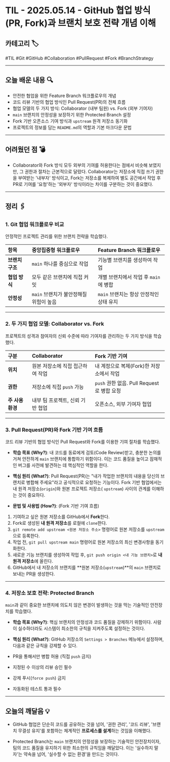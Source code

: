 # TIL - 2025.05.14 - GitHub 협업 방식(PR, Fork)과 브랜치 보호 전략 개념 이해

## 카테고리 🏷️

#TIL #Git #GitHub #Collaboration #PullRequest #Fork #BranchStrategy

---

## 오늘 배운 내용 🔍

- 안전한 협업을 위한 Feature Branch 워크플로우의 개념
- 코드 리뷰 기반의 협업 방식인 Pull Request(PR)의 전체 흐름
- 협업 모델의 두 가지 방식: Collaborator (내부 팀원) vs. Fork (외부 기여자)
- `main` 브랜치의 안정성을 보장하기 위한 Protected Branch 설정
- Fork 기반 오픈소스 기여 방식과 `upstream` 원격 저장소 동기화
- 프로젝트의 정보를 담는 `README.md`의 역할과 기본 마크다운 문법

---

## 어려웠던 점 💣

* Collaborator와 Fork 방식 모두 외부의 기여를 허용한다는 점에서 비슷해 보였지만, 그 권한과 절차는 근본적으로 달랐다. Collaborator는 저장소에 직접 쓰기 권한을 부여받는 '내부자'
  방식이고, Fork는 저장소를 복제하여 별도 공간에서 작업 후 PR로 기여를 '요청'하는 '외부자' 방식이라는 차이를 구분하는 것이 중요했다.

---

## 정리 🖇️

### 1. Git 협업 워크플로우 비교

안정적인 프로젝트 관리를 위한 브랜치 전략을 학습했다.

| 항목         | 중앙집중형 워크플로우              | Feature Branch 워크플로우      |
|:-----------|:-------------------------|:--------------------------|
| **브랜치 구조** | `main` 하나를 중심으로 작업       | 기능별 브랜치를 생성하여 작업          |
| **협업 방식**  | 모두 같은 브랜치에 직접 커밋         | 개별 브랜치에서 작업 후 `main`에 병합  |
| **안정성**    | `main` 브랜치가 불안정해질 위험이 높음 | `main` 브랜치는 항상 안정적인 상태 유지 |

---

### 2. 두 가지 협업 모델: Collaborator vs. Fork

프로젝트의 성격과 참여자의 신뢰 수준에 따라 기여자를 관리하는 두 가지 방식을 학습했다.

| 구분          | Collaborator        | Fork 기반 기여                        |
|:------------|:--------------------|:----------------------------------|
| **위치**      | 원본 저장소에 직접 접근하여 작업  | 내 계정으로 복제(Fork)한 저장소에서 작업         |
| **권한**      | 저장소에 직접 `push` 가능   | `push` 권한 없음. Pull Request로 병합 요청 |
| **주 사용 환경** | 내부 팀 프로젝트, 신뢰 기반 협업 | 오픈소스, 외부 기여자 협업                   |

---

### 3. Pull Request(PR)와 Fork 기반 기여 흐름

코드 리뷰 기반의 협업 방식인 Pull Request와 Fork를 이용한 기여 절차를 학습했다.

* **학습 목표 (Why?)**:
  내 코드를 동료에게 검토(Code Review)받고, 충분한 논의를 거쳐 안전하게 `main` 브랜치에 통합하기 위함이다. 이는 코드 품질을 높이고 잠재적인 버그를 사전에 발견하는 데 핵심적인 역할을 한다.

* **핵심 원리 (What?)**:
  Pull Request(PR)는 "내가 작업한 브랜치의 내용을 당신의 브랜치로 병합해 주세요"라고 공식적으로 요청하는 기능이다. Fork 기반 협업에서는 내 원격 저장소(`origin`)와 원본 프로젝트 저장소(
  `upstream`) 사이의 관계를 이해하는 것이 중요하다.

* **문법 및 사용법 (How?)**: (Fork 기반 기여 흐름)

1. 기여하고 싶은 원본 저장소를 GitHub에서 **Fork**한다.
2. Fork로 생성된 **내 원격 저장소**를 로컬에 `clone`한다.
3. `git remote add upstream <원본 저장소 주소>` 명령어로 원본 저장소를 `upstream`으로 등록한다.
4. 작업 전, `git pull upstream main` 명령어로 원본 저장소의 최신 변경사항을 동기화한다.
5. 새로운 기능 브랜치를 생성하여 작업 후, `git push origin <내 기능 브랜치>`로 **내 원격 저장소**에 올린다.
6. GitHub에서 내 저장소의 브랜치를 **원본 저장소(`upstream`)**의 `main` 브랜치로 보내는 PR을 생성한다.

---

### 4. 저장소 보호 전략: Protected Branch

`main`과 같이 중요한 브랜치에 의도치 않은 변경이 발생하는 것을 막는 기술적인 안전장치를 학습했다.

* **학습 목표 (Why?)**:
  핵심 브랜치의 안정성과 코드 품질을 강제하기 위함이다. 사람이 실수하더라도 시스템이 최소한의 규칙을 지켜주도록 설정하는 것이다.

* **핵심 원리 (What?)**:
  GitHub 저장소의 `Settings > Branches` 메뉴에서 설정하며, 다음과 같은 규칙을 강제할 수 있다.
* PR을 통해서만 병합 허용 (직접 `push` 금지)
* 지정된 수 이상의 리뷰 승인 필수
* 강제 푸시(`force push`) 금지
* 자동화된 테스트 통과 필수

---

## 오늘의 깨달음 💡

* GitHub 협업은 단순히 코드를 공유하는 것을 넘어, '권한 관리', '코드 리뷰', '브랜치 무결성 유지'를 포함하는 체계적인 **프로세스를 설계**하는 것임을 이해했다.

* Protected Branch는 `main` 브랜치의 안정성을 보장하는 기술적인 안전장치이자, 팀의 코드 품질을 유지하기 위한 최소한의 규칙임을 깨달았다. 이는 '실수하지 말자'는 약속을 넘어, '실수할 수 없는
  환경'을 만드는 것이다.